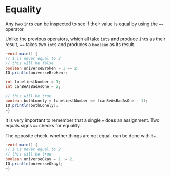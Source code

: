 # Equality

Any two `int`s can be inspected to see if their value is equal by using the `==` operator.

Unlike the previous operators, which all take `int`s and produce `int`s as their result, `==` takes two `int`s
and produces a `boolean` as its result.

```java
~void main() {
// 1 is never equal to 2
// this will be false
boolean universeBroken = 1 == 2;
IO.println(universeBroken);

int loneliestNumber = 1;
int canBeAsBadAsOne = 2;

// this will be true
boolean bothLonely = loneliestNumber == (canBeAsBadAsOne - 1);
IO.println(bothLonely);
~}
```

It is very important to remember that a single `=` does an assignment. Two equals signs `==` checks for equality.

The opposite check, whether things are not equal, can be done with `!=`.

```java
~void main() {
// 1 is never equal to 2
// this will be true
boolean universeOkay = 1 != 2;
IO.println(universeOkay);
~}
```
